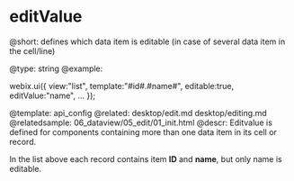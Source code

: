 editValue
=============


@short: defines which data item is editable (in case of several data item in the cell/line)
	
@type: string
@example:

webix.ui({
	view:"list",
    template:"#id#.#name#",
    editable:true,
    editValue:"name",
    ...
});


@template:	api_config
@related: 
	desktop/edit.md
    desktop/editing.md
@relatedsample:
	06_dataview/05_edit/01_init.html
@descr: Editvalue is defined for components containing more than one data item in its cell or record.

In the list above each record contains item **ID** and **name**, but only name is editable. 


